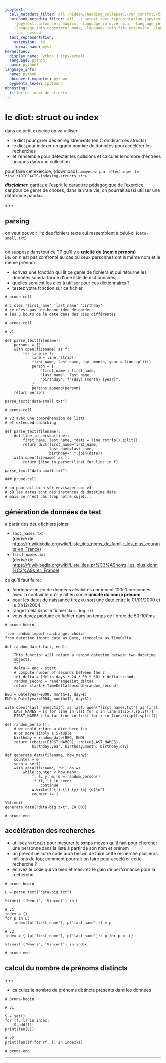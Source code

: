 ```yaml
---
jupytext:
  cell_metadata_filter: all,-hidden,-heading_collapsed,-run_control,-trusted
  notebook_metadata_filter: all, -jupytext.text_representation.jupytext_version, -jupytext.text_representation.format_version,
    -jupytext.custom_cell_magics, -language_info.version, -language_info.codemirror_mode.version,
    -language_info.codemirror_mode, -language_info.file_extension, -language_info.mimetype,
    -toc, -vscode
  text_representation:
    extension: .md
    format_name: myst
kernelspec:
  display_name: Python 3 (ipykernel)
  language: python
  name: python3
language_info:
  name: python
  nbconvert_exporter: python
  pygments_lexer: ipython3
nbhosting:
  title: un index de structs
---
```


# le dict: struct ou index

dans ce petit exercice on va utiliser
* le dict pour gérer des enregistrements (en C on dirait des *structs*)
* le dict pour indexer un grand nombre de données pour accélérer les recherches
* et l'ensemble pour détecter les collisions et calculer le nombre d'entrées uniques dans une collection

pour faire cet exercice, {download}`commencez par télécharger le zip<./ARTEFACTS-indexing-structs.zip>`

***disclaimer***: gardez à l'esprit le caractère pédagogique de l'exercice,  
car pour ce genre de choses, dans la vraie vie, on pourrait aussi utiliser une dataframe pandas...

+++

## parsing

on veut pouvoir lire des fichiers texte qui ressemblent à celui-ci (`data-small.txt`)
```{literalinclude} data-small.txt
```

on suppose dans tout ce TP qu'il y a **unicité du (nom x prénom)**  
i.e. on n'est pas confronté au cas où deux personnes ont le même nom et le même prénom


* écrivez une fonction qui lit ce genre de fichiers et qui retourne les données sous la forme d'une liste de dictionnaires;  
* quelles seraient les clés à utiliser pour ces dictionnaires ?
* testez votre fonction sur ce fichier

```{code-cell} ipython3
# prune-cell

# 3 clés 'first_name' 'last_name' 'birthday'
# ce n'est pas une bonne idée de garder 
# les 3 bouts de la date dans des clés différentes
```

```{code-cell} ipython3
# prune-cell

# v1 

def parse_text(filename):
    persons = []
    with open(filename) as f:
        for line in f:
            line = line.rstrip()
            first_name, last_name, day, month, year = line.split()
            person = {
                'first_name': first_name,
                'last_name': last_name,
                'birthday': f"{day} {month} {year}",                
            }
            persons.append(person)
    return persons

parse_text("data-small.txt")
```

```{code-cell} ipython3
# prune-cell

# v2 avec une compréhension de liste
# et extended unpacking 

def parse_text(filename):
    def line_to_person(line):
        first_name, last_name, *date = line.rstrip().split()
        return dict(first_name=first_name, 
                    last_name=last_name,
                    birthday=" ".join(date))
    with open(filename) as f:
        return [line_to_person(line) for line in f]

parse_text("data-small.txt")
```

```{code-cell} ipython3
### prune-cell

# on pourrait bien sûr envisager une v3 
# où les dates sont des instances de datetime.date
# mais ce n'est pas trop notre sujet...
```

## génération de données de test

à partir des deux fichiers joints:

* `last_names.txt`  
  (dérivé de <https://fr.wikipedia.org/wiki/Liste_des_noms_de_famille_les_plus_courants_en_France>)
* `first_names.txt`  
  (dérivé de <https://fr.wikipedia.org/wiki/Liste_des_pr%C3%A9noms_les_plus_donn%C3%A9s_en_France>)

ce qu'il faut faire:

* fabriquez un jeu de données aléatoires contenant 10000 personnes  
  avec la contrainte qu'il y ait en sortie **unicité du nom x prénom**  
* pour les dates de naissance tirez au sort une date entre le 01/01/2000 et le 31/12/2004
* rangez cela dans le fichier `data-big.txt`
* vous devez produire ce fichier dans un temps de l'ordre de 50-100ms

```{code-cell} ipython3
# prune-begin
```

```{code-cell} ipython3
from random import randrange, choice
from datetime import date as Date, timedelta as TimeDelta

def random_date(start, end):
    """
    This function will return a random datetime between two datetime 
    objects.
    """
    delta = end - start
    # compute number of seconds between the 2
    int_delta = (delta.days * 24 * 60 * 60) + delta.seconds
    random_second = randrange(int_delta)
    return start + TimeDelta(seconds=random_second)

BEG = Date(year=2000, month=1, day=1)
END = Date(year=2004, month=12, day=31)

with open("last_names.txt") as last, open("first_names.txt") as first:
    LAST_NAMES = [x for line in last for x in line.strip().split()]
    FIRST_NAMES = [x for line in first for x in line.strip().split()]
    
def random_person():
    # we could return a dict here too
    # or more simply a 5-tuple
    birthday = random_date(BEG, END)
    return (choice(FIRST_NAMES), choice(LAST_NAMES),
            birthday.year, birthday.month, birthday.day)

def generate_data(filename, how_many):
    counter = 0
    seen = set()
    with open(filename, 'w') as w:
        while counter < how_many:
            f, l, y, m, d = random_person()
            if (f, l) in seen:
                continue
            w.write(f"{f} {l} {y} {m} {d}\n")
            counter += 1
```

```{code-cell} ipython3
%%timeit
generate_data("data-big.txt", 10_000)
```

```{code-cell} ipython3
# prune-end
```

## accélération des recherches

* utilisez `%%timeit` pour mesurer le temps moyen qu'il faut pour chercher
  une personne dans la liste à partir de son nom et prénom
* on prévoit ue notre code aura besoin de faire cette recherche plusieurs millions de fois;
  comment pourrait-on faire pour accélérer cette recherche ? 
* écrivez le code qui va bien et mesurez le gain de performance pour la recherche

```{code-cell} ipython3
# prune-begin
```

```{code-cell} ipython3
L = parse_text("data-big.txt")
```

```{code-cell} ipython3
%timeit ('Henri', 'Vincent') in L
```

```{code-cell} ipython3
# v1
index = {}
for p in L:
    index[(p['first_name'], p['last_name'])] = p
```

```{code-cell} ipython3
# v2
index = { (p['first_name'], p['last_name']): p for p in L}
```

```{code-cell} ipython3
%timeit ('Henri', 'Vincent') in index
```

```{code-cell} ipython3
# prune-end
```

## calcul du nombre de prénoms distincts

+++

* calculez le nombre de prénoms distincts présents dans les données

```{code-cell} ipython3
# prune-begin
```

```{code-cell} ipython3
# v1

S = set()
for (f, l) in index:
    S.add(f)
print(len(S))
```

```{code-cell} ipython3
# v2
print(len({f for (f, l) in index}))
```

```{code-cell} ipython3
# prune-end
```

***
